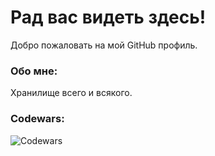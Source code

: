 # Рад вас видеть здесь! 

Добро пожаловать на мой GitHub профиль. 

### Обо мне:

Хранилище всего и всякого.

### Codewars:

![Codewars](https://github.r2v.ch/codewars?user=111n33dh31p&stroke=23BB432C)




